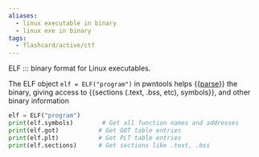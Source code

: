 ```yaml
---
aliases:
  - linux executable in binary 
  - linux exe in binary 
tags:
  - flashcard/active/ctf
---
```


ELF ::: binary format for Linux executables. 

The ELF object `elf = ELF("program")` in pwntools helps {{[parse](./parsing.md)}} the binary,
giving access to {{sections (.text, .bss, etc), symbols}}, and other binary information
```py
elf = ELF("program")
print(elf.symbols)        # Get all function names and addresses
print(elf.got)           # Get GOT table entries
print(elf.plt)           # Get PLT table entries
print(elf.sections)      # Get sections like .text, .bss
```
